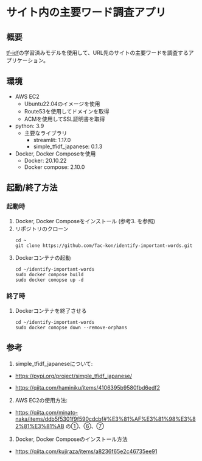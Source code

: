 # サイト内の主要ワード調査アプリ

## 概要

[tf-idf](https://ja.wikipedia.org/wiki/Tf-idf)の学習済みモデルを使用して、URL先のサイトの主要ワードを調査するアプリケーション。

## 環境

- AWS EC2
  - Ubuntu22.04のイメージを使用
  - Route53を使用してドメインを取得
  - ACMを使用してSSL証明書を取得
- python: 3.9
  - 主要なライブラリ
    - streamlit: 1.17.0
    - simple_tfidf_japanese: 0.1.3
- Docker, Docker Composeを使用
  - Docker: 20.10.22
  - Docker compose: 2.10.0

## 起動/終了方法

### 起動時

1. Docker, Docker Composeをインストール (参考3. を参照)
2. リポジトリのクローン
   ```
   cd ~
   git clone https://github.com/Tac-kon/identify-important-words.git
   ```
3. Dockerコンテナの起動
   ```
   cd ~/identify-important-words
   sudo docker compose build
   sudo docker comopse up -d
   ```

### 終了時

1. Dockerコンテナを終了させる
   ```
   cd ~/identify-important-words
   sudo docker comopse down --remove-orphans
   ```

## 参考

1. simple_tfidf_japaneseについて:

- https://pypi.org/project/simple_tfidf_japanese/

- https://qiita.com/haminiku/items/4106395b9580fbd6edf2

2. AWS EC2の使用方法:

- https://qiita.com/minato-naka/items/ddb5f5301f9f590cdcbf#%E3%81%AF%E3%81%98%E3%82%81%E3%81%AB の①、⑥、⑦

3. Docker, Docker Composeのインストール方法

- https://qiita.com/kujiraza/items/a8236f65e2c46735ee91
